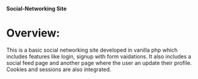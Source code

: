 #### Social-Networking Site

# Overview:

This is a basic social networking site developed in vanilla php which includes features like login, signup with form vaidations. It also includes a social feed page and another page where the user an update their profile. Cookies and sessions are also integrated. 
